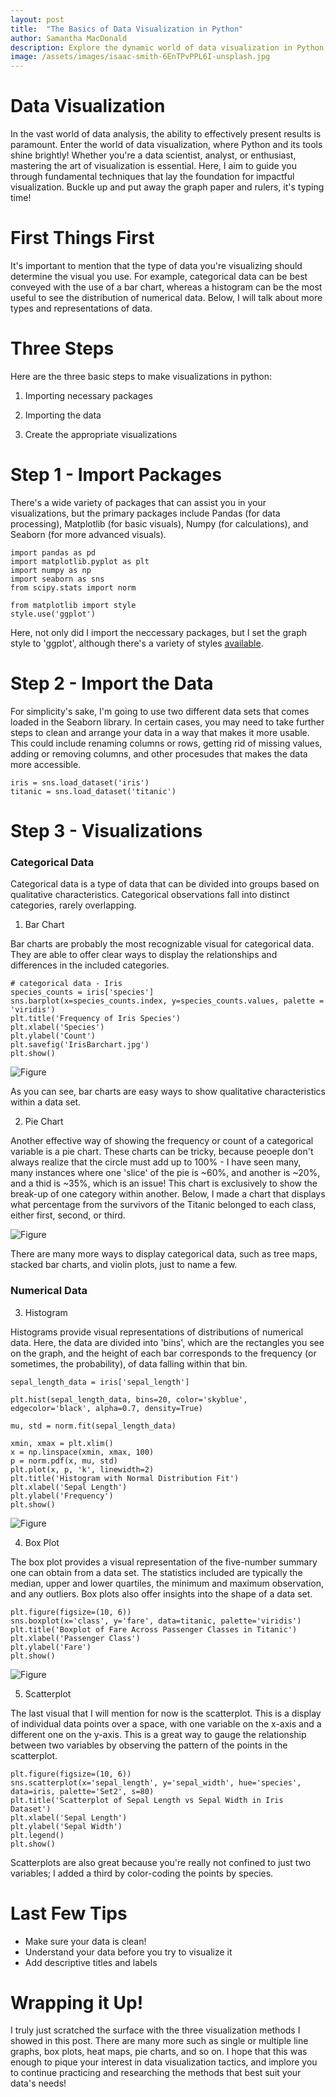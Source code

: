 ```yaml
---
layout: post
title:  "The Basics of Data Visualization in Python"
author: Samantha MacDonald 
description: Explore the dynamic world of data visualization in Python, as we delve into fundamental techniques to transform raw data into compelling visual narratives for enhanced insights.
image: /assets/images/isaac-smith-6EnTPvPPL6I-unsplash.jpg 
---
```


# Data Visualization  

In the vast world of data analysis, the ability to effectively present results is paramount. Enter the world of data visualization, where Python and its tools shine brightly! Whether you're a data scientist, analyst, or enthusiast, mastering the art of visualization is essential. Here, I aim to guide you through fundamental techniques that lay the foundation for impactful visualization. Buckle up and put away the graph paper and rulers, it's typing time! 

# First Things First 
It's important to mention that the type of data you're visualizing should determine the visual you use. For example, categorical data can be best conveyed with the use of a bar chart, whereas a histogram can be the most useful to see the distribution of numerical data. Below, I will talk about more types and representations of data. 

# Three Steps 
Here are the three basic steps to make visualizations in python: 
1. Importing necessary packages 

2. Importing the data 

3. Create the appropriate visualizations 


# Step 1 - Import Packages 

There's a wide variety of packages that can assist you in your visualizations, but the primary packages include Pandas (for data processing), Matplotlib (for basic visuals), Numpy (for calculations), and Seaborn (for more advanced visuals). 

``````
import pandas as pd 
import matplotlib.pyplot as plt 
import numpy as np 
import seaborn as sns 
from scipy.stats import norm

from matplotlib import style 
style.use('ggplot') 
``````
Here, not only did I import the neccessary packages, but I set the graph style to 'ggplot', although there's a variety of styles [available](https://matplotlib.org/stable/gallery/style_sheets/style_sheets_reference.html). 

# Step 2 - Import the Data 

For simplicity's sake, I'm going to use two different data sets that comes loaded in the Seaborn library. In certain cases, you may need to take further steps to clean and arrange your data in a way that makes it more usable. This could include renaming columns or rows, getting rid of missing values, adding or removing columns, and other procesudes that makes the data more accessible.

``````
iris = sns.load_dataset('iris')
titanic = sns.load_dataset('titanic') 
`````` 

# Step 3 - Visualizations  

### Categorical Data 
Categorical data is a type of data that can be divided into groups based on qualitative characteristics. Categorical observations fall into distinct categories, rarely overlapping. 

1. Bar Chart  

Bar charts are probably the most recognizable visual for categorical data. They are able to offer clear ways to display the relationships and differences in the included categories. 

``````
# categorical data - Iris 
species_counts = iris['species'] 
sns.barplot(x=species_counts.index, y=species_counts.values, palette = 'viridis') 
plt.title('Frequency of Iris Species')
plt.xlabel('Species')
plt.ylabel('Count')
plt.savefig('IrisBarchart.jpg')
plt.show()
``````
![Figure](/assets/images/output1.png) 

As you can see, bar charts are easy ways to show qualitative characteristics within a data set. 

2. Pie Chart 

Another effective way of showing the frequency or count of a categorical variable is a pie chart. These charts can be tricky, because peoeple don't always realize that the circle must add up to 100% - I have seen many, many instances where one 'slice' of the pie is ~60%, and another is ~20%, and a thid is ~35%, which is an issue! This chart is exclusively to show the break-up of one category within another. Below, I made a chart that displays what percentage from the survivors of the Titanic belonged to each class, either first, second, or third. 

![Figure](/assets/images/titanicpie.png) 

There are many more ways to display categorical data, such as tree maps, stacked bar charts, and violin plots, just to name a few. 

### Numerical Data 

3. Histogram 

Histograms provide visual representations of distributions of numerical data. Here, the data are divided into 'bins', which are the rectangles you see on the graph, and the height of each bar corresponds to the frequency (or sometimes, the probability), of data falling within that bin. 

``````
sepal_length_data = iris['sepal_length']

plt.hist(sepal_length_data, bins=20, color='skyblue', edgecolor='black', alpha=0.7, density=True)

mu, std = norm.fit(sepal_length_data)

xmin, xmax = plt.xlim()
x = np.linspace(xmin, xmax, 100)
p = norm.pdf(x, mu, std)
plt.plot(x, p, 'k', linewidth=2)
plt.title('Histogram with Normal Distribution Fit')
plt.xlabel('Sepal Length')
plt.ylabel('Frequency')
plt.show()
``````
![Figure](/assets/images/output.png) 


4. Box Plot 

The box plot provides a visual representation of the five-number summary one can obtain from a data set. The statistics included are typically the median, upper and lower quartiles, the minimum and maximum observation, and any outliers. Box plots also offer insights into the shape of a data set. 

``````
plt.figure(figsize=(10, 6))
sns.boxplot(x='class', y='fare', data=titanic, palette='viridis')
plt.title('Boxplot of Fare Across Passenger Classes in Titanic')
plt.xlabel('Passenger Class')
plt.ylabel('Fare')
plt.show()
``````
![Figure](/assets/images/box.png) 

5. Scatterplot 

The last visual that I will mention for now is the scatterplot. This is a display of individual data points over a space, with one variable on the x-axis and a different one on the y-axis. This is a great way to gauge the relationship between two variables by observing the pattern of the points in the scatterplot. 

``````
plt.figure(figsize=(10, 6))
sns.scatterplot(x='sepal_length', y='sepal_width', hue='species', data=iris, palette='Set2', s=80)
plt.title('Scatterplot of Sepal Length vs Sepal Width in Iris Dataset')
plt.xlabel('Sepal Length')
plt.ylabel('Sepal Width')
plt.legend()
plt.show()
``````
Scatterplots are also great because you're really not confined to just two variables; I added a third by color-coding the points by species.  

# Last Few Tips 

- Make sure your data is clean! 
- Understand your data before you try to visualize it 
- Add descriptive titles and labels 


# Wrapping it Up! 

I truly just scratched the surface with the three visualization methods I showed in this post. There are many more such as single or multiple line graphs, box plots, heat maps, pie charts, and so on. I hope that this was enough to pique your interest in data visualization tactics, and implore you to continue practicing and researching the methods that best suit your data's needs! 


